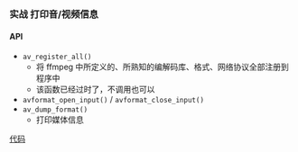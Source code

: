 ### 实战 打印音/视频信息

#### API

- `av_register_all()`
    - 将 ffmpeg 中所定义的、所熟知的编解码库、格式、网络协议全部注册到程序中
    - 该函数已经过时了，不调用也可以
- `avformat_open_input()` / `avformat_close_input()`
- `av_dump_format()`
    - 打印媒体信息
    
[代码](../basic/media_info.c)

